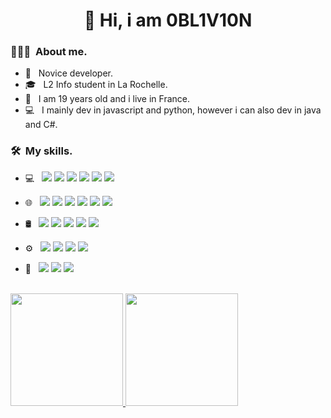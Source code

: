 <h1 align="center">👋 Hi, i am 0BL1V10N</h1>

<h3> 👨🏻‍💻 &nbsp;About me.</h3>

- 🔰 &nbsp; Novice developer.
- 🎓 &nbsp; L2 Info student in La Rochelle.
- 🎂 &nbsp; I am 19 years old and i live in France.
- 💻 &nbsp; I mainly dev in javascript and python, however i can also dev in java and C#.

<h3> 🛠 &nbsp;My skills.</h3>

- 💻 &nbsp;
  <a href="https://nodejs.org" target="_blank"><img src="https://img.shields.io/badge/Node.js-339933?style=for-the-badge&logo=Node.js&logoColor=white" /></a>
  <a href="https://www.electronjs.org" target="_blank"><img src="https://img.shields.io/badge/Electron-1C1C26?style=for-the-badge&logo=electron&logoColor=9EEAF9" /></a>
  <a href="https://www.python.org" target="_blank"><img src="https://img.shields.io/badge/Python-3670A0?style=for-the-badge&logo=python&logoColor=ffdd54" /></a>
  <a href="https://www.java.com" target="_blank"><img src="https://img.shields.io/badge/Java-ED8B00?style=for-the-badge&logo=openjdk&logoColor=white" /></a>
  <a href="https://dotnet.microsoft.com" target="_blank"><img src="https://img.shields.io/badge/.NET%208.0-blueviolet?style=for-the-badge&logo=dotnet" /></a>
  <a href="https://www.php.net" target="_blank"><img src="https://shields.io/badge/PHP-3776AB?style=for-the-badge&logo=php" /></a>

- 🌐 &nbsp;
  <a href="https://developer.mozilla.org/fr/docs/Glossary/HTML5" target="_blank"><img src="https://shields.io/badge/HTML-f06529?style=for-the-badge&logo=html5&logoColor=white&labelColor=f06529" /></a>
  <a href="https://developer.mozilla.org/fr/docs/Web/CSS" target="_blank"><img src="https://img.shields.io/badge/CSS-1572B6?style=for-the-badge&logo=css3&logoColor=white" /></a>
  <a href="https://developer.mozilla.org/fr/docs/Web/JavaScript" target="_blank"><img src="https://shields.io/badge/JavaScript-F7DF1E?style=for-the-badge&logo=JavaScript&logoColor=000" /></a>
  <a href="https://www.typescriptlang.org" target="_blank"><img src="https://img.shields.io/badge/TypeScript-3178C6?style=for-the-badge&logo=typescript&logoColor=white" /></a>
  <a href="https://getbootstrap.com" target="_blank"><img src="https://img.shields.io/badge/Bootstrap-563D7C?style=for-the-badge&logo=bootstrap&logoColor=white" /></a>
  <a href="https://tailwindcss.com" target="_blank"><img src="https://img.shields.io/badge/Tailwind_CSS-grey?style=for-the-badge&logo=tailwind-css&logoColor=38B2AC" /></a>
  
- 🛢 &nbsp;
  <a href="https://www.mysql.com" target="_blank"><img src="https://img.shields.io/badge/MySQL-4479A1?style=for-the-badge&logo=mysql&logoColor=white" /></a>
  <a href="https://www.postgresql.org" target="_blank"><img src="https://img.shields.io/badge/postgresql-4169e1?style=for-the-badge&logo=postgresql&logoColor=white" /></a>
  <a href="https://www.sqlite.org" target="_blank"><img src="https://img.shields.io/badge/SQLite-003B57?style=for-the-badge&logo=sqlite&logoColor=white" /></a>
  <a href="https://www.mongodb.com" target="_blank"><img src="https://img.shields.io/badge/MongoDB-13aa52?style=for-the-badge&logo=mongodb&logoColor=white" /></a>
  <a href="https://redis.io" target="_blank"><img src="https://img.shields.io/badge/Redis-DC382D?style=for-the-badge&logo=redis&logoColor=white" /></a>
  
- ⚙️ &nbsp;
  <a href="https://git-scm.com" target="_blank"><img src="https://img.shields.io/badge/Git-F05032?style=for-the-badge&logo=git&logoColor=fff" /></a>
  <a href="https://github.com" target="_blank"><img src="https://img.shields.io/badge/GitHub-%23121011.svg?style=for-the-badge&logo=github&logoColor=white" /></a>
  <a href="https://gitlab.com" target="_blank"><img src="https://img.shields.io/badge/GitLab-FC6D26?style=for-the-badge&logo=gitlab&logoColor=fff" /></a>
  <a href="https://www.docker.com" target="_blank"><img src="https://img.shields.io/badge/Docker-2496ED?style=for-the-badge&logo=docker&logoColor=fff" /></a>
  
- 🔧 &nbsp;
  <a href="https://code.visualstudio.com" target="_blank"><img src="https://custom-icon-badges.demolab.com/badge/Visual%20Studio%20Code-0078d7.svg?style=for-the-badge&logo=vsc&logoColor=white" /></a>
  <a href="https://visualstudio.microsoft.com" target="_blank"><img src="https://custom-icon-badges.demolab.com/badge/Visual%20Studio-5C2D91.svg?style=for-the-badge&logo=visual-studio&logoColor=white" /></a>
  <a href="https://www.jetbrains.com/idea" target="_blank"><img src="https://img.shields.io/badge/IntelliJ%20IDEA-000000.svg?style=for-the-badge&logo=intellij-idea&logoColor=white" /></a>

<br/>

<a href="https://github.com/0BL1V10N1">
  <img height="180em" src="https://github-readme-stats.vercel.app/api?username=0BL1V10N1&theme=dark&show_icons=true" />
  <img height="180em" src="https://github-readme-stats.vercel.app/api/top-langs/?username=0BL1V10N1&theme=dark&layout=compact" />
</a>

<br/>
